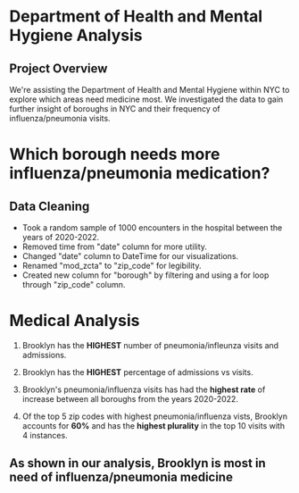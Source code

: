 # Department of Health and Mental Hygiene Analysis

## Project Overview
We're assisting the Department of Health and Mental Hygiene within NYC to explore which areas need medicine most. We investigated the data to gain further insight of boroughs in NYC and their frequency of influenza/pneumonia visits.

# Which borough needs more influenza/pneumonia medication?

## Data Cleaning

- Took a random sample of 1000 encounters in the hospital between the years of 2020-2022.
- Removed time from "date" column for more utility.
- Changed "date" column to DateTime for our visualizations.
- Renamed "mod_zcta" to "zip_code" for legibility.
- Created new column for "borough" by filtering and using a for loop through "zip_code" column.

# Medical Analysis

1. Brooklyn has the **HIGHEST** number of pneumonia/infleunza visits and admissions.

2. Brooklyn has the **HIGHEST** percentage of admissions vs visits.

3. Brooklyn's pneumonia/influenza visits has had the **highest rate** of increase between all boroughs from the years 2020-2022.

4. Of the top 5 zip codes with highest pneumonia/influenza vists, Brooklyn accounts for **60%** and has the **highest plurality** in the top 10 visits with 4 instances.


## As shown in our analysis, Brooklyn is most in need of influenza/pneumonia medicine